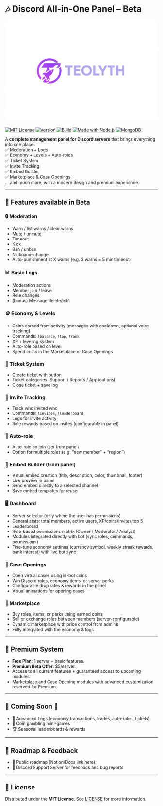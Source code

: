 # 🎶 Discord All-in-One Panel – **Beta**

![Project Logo](logo.png)

[![MIT License](https://img.shields.io/badge/License-MIT-green.svg)](LICENSE)
[![Version](https://img.shields.io/badge/version-0.1.0-blue.svg)]()
[![Build](https://img.shields.io/badge/status-beta-orange.svg)]()
[![Made with Node.js](https://img.shields.io/badge/Made%20with-Node.js-green?logo=node.js)]()
[![MongoDB](https://img.shields.io/badge/Database-MongoDB-brightgreen?logo=mongodb)]()

A **complete management panel for Discord servers** that brings everything into one place:  
✅ Moderation + Logs  
✅ Economy + Levels + Auto-roles  
✅ Ticket System  
✅ Invite Tracking  
✅ Embed Builder  
✅ Marketplace & Case Openings  
… and much more, with a modern design and premium experience.  

---

## 🚀 Features available in Beta

### 🔒 Moderation
- Warn / list warns / clear warns  
- Mute / unmute  
- Timeout  
- Kick  
- Ban / unban  
- Nickname change  
- Auto-punishment at X warns (e.g. 3 warns = 5 min timeout)  

### 📊 Basic Logs
- Moderation actions  
- Member join / leave  
- Role changes  
- (bonus) Message delete/edit  

### 🪙 Economy & Levels
- Coins earned from activity (messages with cooldown, optional voice tracking)  
- Commands: `!balance`, `!top`, `!rank`  
- XP + leveling system  
- Auto-role based on level  
- Spend coins in the Marketplace or Case Openings  

### 🎫 Ticket System
- Create ticket with button  
- Ticket categories (Support / Reports / Applications)  
- Close ticket + save log  

### 🔗 Invite Tracking
- Track who invited who  
- Commands: `!invites`, `!leaderboard`  
- Logs for invite activity  
- Role rewards based on invites (configurable in panel)  

### 👤 Auto-role
- Auto-role on join (set from panel)  
- Option for multiple roles (e.g. “new member” + “region”)  

### 📝 Embed Builder (from panel)
- Visual embed creation (title, description, color, thumbnail, footer)  
- Live preview in panel  
- Send embed directly to a selected channel  
- Save embed templates for reuse  

### 🖥️ Dashboard
- Server selector (only where the user has permissions)
- General stats: total members, active users, XP/coins/invites top 5
- Leaderboard
- Role-based permissions matrix (Owner / Moderator / Analyst)
- Modules integrated directly with bot (sync roles, commands, permissions)
- Fine-tune economy settings (currency symbol, weekly streak rewards, bank interest) with live bot sync

### 🎰 Case Openings
- Open virtual cases using in-bot coins  
- Win Discord roles, economy items, or server perks  
- Configurable drop rates & rewards in the panel  
- Visual animations for opening cases  

### 🏪 Marketplace
- Buy roles, items, or perks using earned coins  
- Sell or exchange roles between members (server-configurable)  
- Dynamic marketplace with price control from admins  
- Fully integrated with the economy & logs  

---

## 🔑 Premium System
- **Free Plan**: 1 server + basic features.  
- **Premium Beta Offer**: $5/server.  
- Access to all current features + guaranteed access to upcoming modules.  
- Marketplace and Case Opening modules with advanced customization reserved for Premium.  

---

## 📢 Coming Soon 🚧
- 📜 Advanced Logs (economy transactions, trades, auto-roles, tickets)  
- 🎲 Coin gambling mini-games  
- 🏆 Seasonal leaderboards & rewards  

---

## 📌 Roadmap & Feedback
- 📜 Public roadmap (Notion/Docs link here).  
- 💬 Discord Support Server for feedback and bug reports.  

---

## 📄 License
Distributed under the **MIT License**. See [LICENSE](LICENSE) for more information.  
